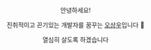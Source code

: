 <div align="center">

안녕하세요! 

진취적이고 끈기있는 개발자를 꿈꾸는 [오상우](https://osangu.notion.site/343f3ae8699047929a72789108fdebef)입니다 🫡

열심히 살도록 하겠습니다
</div>
